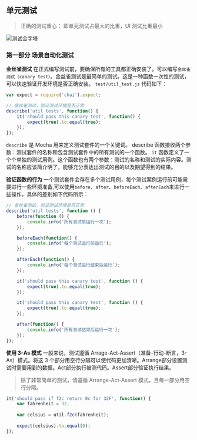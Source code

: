 ## 单元测试
> 正确的测试重心：
即单元测试占最大的比重，UI 测试比重最小

![测试金字塔](https://ws3.sinaimg.cn/large/006tNc79gy1g33lr2u9c5j30dw0dwt8s.jpg)

### 第一部分 场景自动化测试
**金丝雀测试**
在正式编写测试前，要确保所有的工具都正确安装了。可以编写`金丝雀测试（canary test）`。金丝雀测试是最简单的测试。这是一种函数一次性的测试，可以快速验证开发环境是否正确安装。
`test/util_test.js` 代码如下：
```javascript
var expect = require('chai').expect;

// 金丝雀测试，验证测试环境是否正常
describe('util tests', function() {
    it('should pass this canary test', function() {
        expect(true).to.equal(true);
    });
});
```

`describe` 是 Mocha 用来定义测试套件的一个关键词。 describe 函数接收两个参数：测试套件的名称和包含测试套件中的所有测试的一个函数。
`it` 函数定义了一个个单独的测试用例。这个函数也有两个参数：测试的名称和测试的实际内容。测试的名称应该简介明了，能够充分表达出测试的目的以及期望得到的结果。


**验证函数的行为**
一个测试套件会存在多个测试用例，每个测试案例运行前可能需要进行一些环境准备,可以使用`before`、`after`、`beforeEach`、`afterEach`来进行一些操作，具体的差别如下代码所示：

```javascript
// 金丝雀测试，验证测试环境是否正常
describe('util tests', function () {
	before(function () {
		console.info('所有测试前运行一次');
	});

	beforeEach(function() {
		console.info('每个测试运行前运行');
	});

	afterEach(function() {
		console.info('每个测试运行结束后运行');
	});

	it('should pass this canary test', function () {
		expect(true).to.equal(true);
	});

	it('should pass this canary test', function () {
		expect(true).to.equal(true);
	});

	after(function() {
		console.info('所有测试结束后运行一次');
	});
});
```

**使用 3-As 模式**
一般来说，测试遵循 Arrage-Act-Assert（准备-行动-断言，3-As）模式。将这 3 个部分用空行分隔可以使代码更加清晰。Arrange部分设置测试时需要用到的数据。Act部分执行被测代码。Assert部分验证执行结果。
> 除了非常简单的测试，请遵循 Arrange-Act-Assert 模式，且每一部分用空行分隔。 

```javascript
it('should pass if f2c return 0c for 32F', function() {
    var fahrenheit = 32;
    
    var celsius = util.f2c(fahrenheit);
    
    expect(celsius).to.equal(0);
});
```